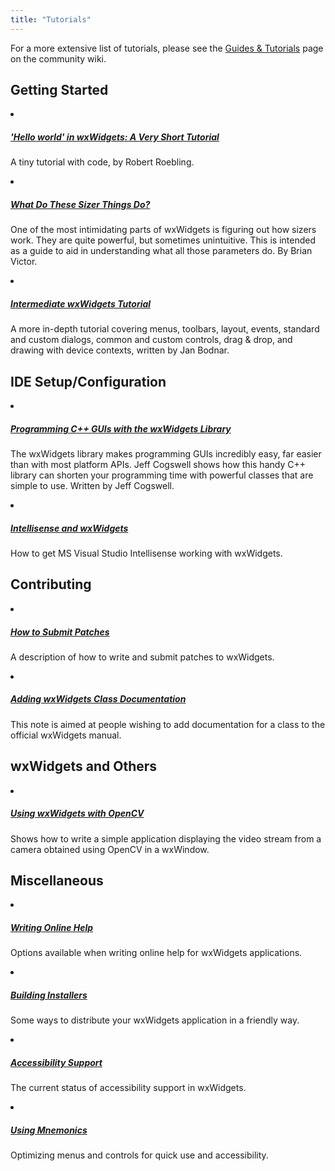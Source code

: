 ```yaml
---
title: "Tutorials"
---
```


For a more extensive list of tutorials, please see the [Guides & Tutorials][1]
page on the community wiki.

[1]: https://wiki.wxwidgets.org/Guides_%26_Tutorials


## Getting Started

<div class="list-group my-3">
  <li class="list-group-item">
    <h5 class="mb-1">
      <a href="https://docs.wxwidgets.org/stable/overview_helloworld.html">
        'Hello world' in wxWidgets: A Very Short Tutorial
      </a>
    </h5>
    <p class="mb-0">
      A tiny tutorial with code, by Robert Roebling.
    </p>
  </li>
  <li class="list-group-item">
    <h5 class="mb-1">
      <a href="http://neume.sourceforge.net/sizerdemo/">
        What Do These Sizer Things Do?
      </a>
    </h5>
    <p class="mb-0">
      One of the most intimidating parts of wxWidgets is figuring out how
      sizers work. They are quite powerful, but sometimes unintuitive. This is
      intended as a guide to aid in understanding what all those parameters do.
      By Brian Victor.
    </p>
  </li>
  <li class="list-group-item">
    <h5 class="mb-1">
      <a href="http://zetcode.com/gui/wxwidgets/">
        Intermediate wxWidgets Tutorial
      </a>
    </h5>
    <p class="mb-0">
      A more in-depth tutorial covering menus, toolbars, layout, events,
      standard and custom dialogs, common and custom controls, drag &amp; drop,
      and drawing with device contexts, written by Jan Bodnar.
    </p>
  </li>
</div>


## IDE Setup/Configuration

<div class="list-group my-3">
  <li class="list-group-item">
    <h5 class="mb-1">
      <a href="http://www.informit.com/articles/article.asp?p=606222&amp;rl=1">
        Programming C++ GUIs with the wxWidgets Library
      </a>
    </h5>
    <p class="mb-0">
      The wxWidgets library makes programming GUIs incredibly easy, far easier
      than with most platform APIs. Jeff Cogswell shows how this handy C++
      library can shorten your programming time with powerful classes that are
      simple to use. Written by Jeff Cogswell.
    </p>
  </li>
  <li class="list-group-item">
    <h5 class="mb-1">
      <a href="http://www.litwindow.com/Knowhow/Intellisense/intellisense.html">
        Intellisense and wxWidgets
      </a>
    </h5>
    <p class="mb-0">
      How to get MS Visual Studio Intellisense working with wxWidgets.
    </p>
  </li>
</div>


## Contributing

<div class="list-group my-3">
  <li class="list-group-item">
    <h5 class="mb-1">
      <a href="https://trac.wxwidgets.org/wiki/HowToSubmitPatches">
        How to Submit Patches
      </a>
    </h5>
    <p class="mb-0">
      A description of how to write and submit patches to wxWidgets.
    </p>
  </li>
  <li class="list-group-item">
    <h5 class="mb-1">
      <a href="https://github.com/wxWidgets/wxWidgets/blob/master/docs/contributing/how-to-add-class-documentation.md">
        Adding wxWidgets Class Documentation
      </a>
    </h5>
    <p class="mb-0">
      This note is aimed at people wishing to add documentation for a class to
      the official wxWidgets manual.
    </p>
  </li>
</div>


## wxWidgets and Others

<div class="list-group my-3">
  <li class="list-group-item">
    <h5 class="mb-1">
      <a href="http://larryo.org/work/information/wxopencv/index.html">
        Using wxWidgets with OpenCV
      </a>
    </h5>
    <p class="mb-0">
      Shows how to write a simple application displaying the video stream from
      a camera obtained using OpenCV in a wxWindow.
    </p>
  </li>
</div>


## Miscellaneous

<div class="list-group my-3">
  <li class="list-group-item">
    <h5 class="mb-1">
      <a href="/docs/tutorials/writing-online-help/">
        Writing Online Help
      </a>
    </h5>
    <p class="mb-0">
      Options available when writing online help for wxWidgets applications.
    </p>
  </li>
  <li class="list-group-item">
    <h5 class="mb-1">
      <a href="/docs/tutorials/building-installers/">
        Building Installers
      </a>
    </h5>
    <p class="mb-0">
      Some ways to distribute your wxWidgets application in a friendly way.
    </p>
  </li>
  <li class="list-group-item">
    <h5 class="mb-1">
      <a href="/docs/tutorials/accessibility/">
        Accessibility Support
      </a>
    </h5>
    <p class="mb-0">
      The current status of accessibility support in wxWidgets.
    </p>
  </li>
  <li class="list-group-item">
    <h5 class="mb-1">
      <a href="/docs/tutorials/using-mnemonics/">
        Using Mnemonics
      </a>
    </h5>
    <p class="mb-0">
      Optimizing menus and controls for quick use and accessibility.
    </p>
  </li>
</div>
